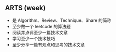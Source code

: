 ## ARTS (week)

* 是 Algorithm、Review、Technique、Share 的简称
* 至少做一个 leetcode 的算法题
* 阅读并点评至少一篇技术文章
* 学习至少一个技术技巧
* 至少分享一篇有观点和思考的技术文章

